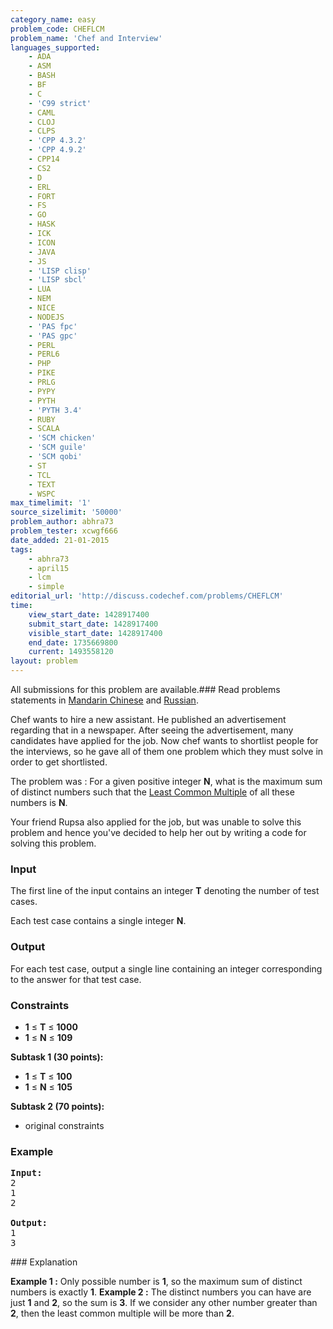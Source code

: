 ```yaml
---
category_name: easy
problem_code: CHEFLCM
problem_name: 'Chef and Interview'
languages_supported:
    - ADA
    - ASM
    - BASH
    - BF
    - C
    - 'C99 strict'
    - CAML
    - CLOJ
    - CLPS
    - 'CPP 4.3.2'
    - 'CPP 4.9.2'
    - CPP14
    - CS2
    - D
    - ERL
    - FORT
    - FS
    - GO
    - HASK
    - ICK
    - ICON
    - JAVA
    - JS
    - 'LISP clisp'
    - 'LISP sbcl'
    - LUA
    - NEM
    - NICE
    - NODEJS
    - 'PAS fpc'
    - 'PAS gpc'
    - PERL
    - PERL6
    - PHP
    - PIKE
    - PRLG
    - PYPY
    - PYTH
    - 'PYTH 3.4'
    - RUBY
    - SCALA
    - 'SCM chicken'
    - 'SCM guile'
    - 'SCM qobi'
    - ST
    - TCL
    - TEXT
    - WSPC
max_timelimit: '1'
source_sizelimit: '50000'
problem_author: abhra73
problem_tester: xcwgf666
date_added: 21-01-2015
tags:
    - abhra73
    - april15
    - lcm
    - simple
editorial_url: 'http://discuss.codechef.com/problems/CHEFLCM'
time:
    view_start_date: 1428917400
    submit_start_date: 1428917400
    visible_start_date: 1428917400
    end_date: 1735669800
    current: 1493558120
layout: problem
---
```

All submissions for this problem are available.###  Read problems statements in [Mandarin Chinese](http://www.codechef.com/download/translated/APRIL15/mandarin/CHEFLCM.pdf) and [Russian](http://www.codechef.com/download/translated/APRIL15/russian/CHEFLCM.pdf).

Chef wants to hire a new assistant. He published an advertisement regarding that in a newspaper. After seeing the advertisement, many candidates have applied for the job. Now chef wants to shortlist people for the interviews, so he gave all of them one problem which they must solve in order to get shortlisted.

 The problem was : For a given positive integer **N**, what is the maximum sum of distinct numbers such that the [Least Common Multiple](http://en.wikipedia.org/wiki/Least_common_multiple) of all these numbers is **N**.

 Your friend Rupsa also applied for the job, but was unable to solve this problem and hence you've decided to help her out by writing a code for solving this problem.

### Input

The first line of the input contains an integer **T** denoting the number of test cases.

Each test case contains a single integer **N**.

### Output

For each test case, output a single line containing an integer corresponding to the answer for that test case.

### Constraints

- **1** ≤ **T** ≤ **1000**
- **1** ≤ **N** ≤ **109**

**Subtask 1 (30 points):**

- **1** ≤ **T** ≤ **100**
- **1** ≤ **N** ≤ **105**

**Subtask 2 (70 points):**

- original constraints

### Example

<pre><b>Input:</b>
2
1
2

<b>Output:</b>
1
3
</pre>### Explanation

**Example 1 :** Only possible number is **1**, so the maximum sum of distinct numbers is exactly **1**. 
**Example 2 :** The distinct numbers you can have are just **1** and **2**, so the sum is **3**. If we consider any other number greater than **2**, then the least common multiple will be more than **2**.
